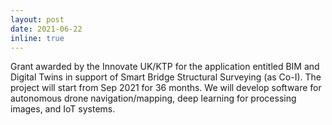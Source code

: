 ```yaml
---
layout: post
date: 2021-06-22
inline: true
---
```


Grant awarded by the Innovate UK/KTP for the application entitled BIM and Digital Twins in support of Smart Bridge Structural Surveying (as Co-I). The project will start from Sep 2021 for 36 months. We will develop software for autonomous drone navigation/mapping, deep learning for processing images, and IoT systems.
